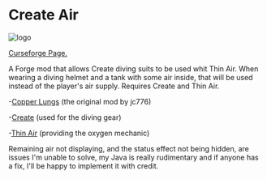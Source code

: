 # Create Air

![logo](https://i.imgur.com/rytDtnQ.png)

[Curseforge Page.](https://www.curseforge.com/minecraft/mc-mods/create-air-forge)

A Forge mod that allows Create diving suits to be used whit Thin Air. When wearing a diving helmet and a tank with some air inside, that will be used instead of the player's air supply.
Requires Create and Thin Air.

-[Copper Lungs](https://modrinth.com/mod/copper-lungs) (the original mod by jc776)

-[Create](https://www.curseforge.com/minecraft/mc-mods/create) (used for the diving gear)

-[Thin Air](https://www.curseforge.com/minecraft/mc-mods/new-thin-air) (providing the oxygen mechanic)

Remaining air not displaying, and the status effect not being hidden, are issues I'm unable to solve, my Java is really rudimentary and if anyone has a fix, I'll be happy to implement it with credit.

